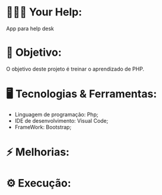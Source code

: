 # 👩🏽‍💻 Your Help:
App para help desk
 
# 🎯 Objetivo:
 O objetivo deste projeto é treinar o aprendizado de PHP.

# 🖥️ Tecnologias & Ferramentas:

* Linguagem de programação: Php;
* IDE de desenvolvimento: Visual Code; 
* FrameWork: Bootstrap; 

# ⚡ Melhorias:

# ⚙️ Execução:

 
